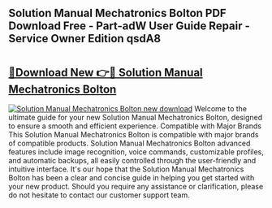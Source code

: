 ## Solution Manual Mechatronics Bolton PDF Download Free - Part-adW User Guide Repair - Service Owner Edition qsdA8

# <h2><a href="http://bc76216.oget.top/?id=Solution+Manual+Mechatronics+Bolton">🔗Download New 👉🔴 Solution Manual Mechatronics Bolton</a></h2>

[![Solution Manual Mechatronics Bolton new download](https://i.imgur.com/5g1atiW.png)](http://bc76216.oget.top/?id=Solution+Manual+Mechatronics+Bolton)
Welcome to the ultimate guide for your new Solution Manual Mechatronics Bolton, designed to ensure a smooth and efficient experience. Compatible with Major Brands This Solution Manual Mechatronics Bolton is compatible with major brands of compatible products. Solution Manual Mechatronics Bolton advanced features include image recognition, voice commands, customizable profiles, and automatic backups, all easily controlled through the user-friendly and intuitive interface. It's our hope that the Solution Manual Mechatronics Bolton has been a clear and concise guide in helping you get started with your new product. Should you require any assistance or clarification, please do not hesitate to contact our customer support team.
